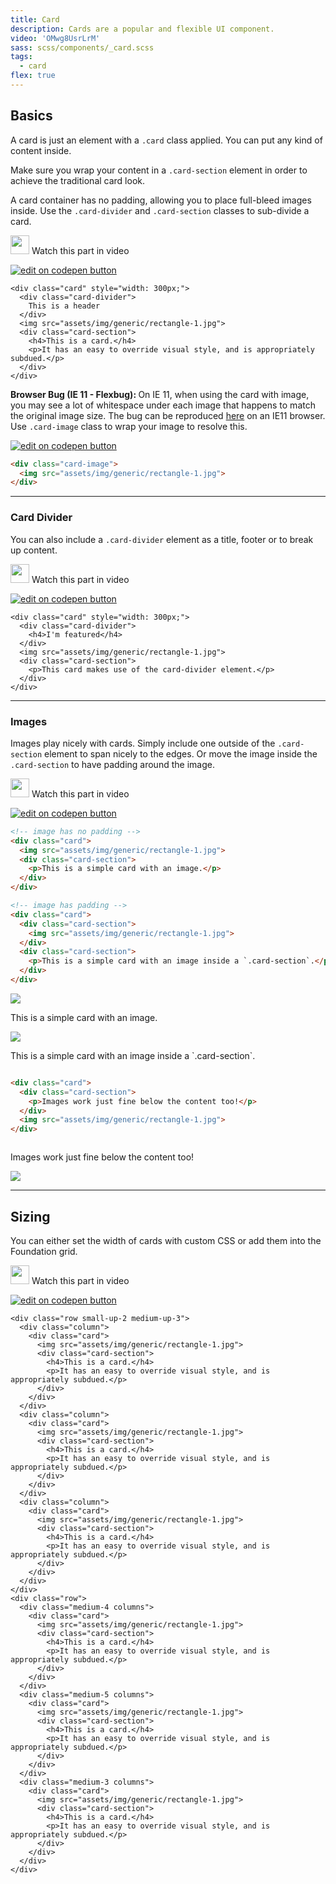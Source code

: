 ```yaml
---
title: Card
description: Cards are a popular and flexible UI component.
video: 'OMwg8UsrLrM'
sass: scss/components/_card.scss
tags:
  - card
flex: true
---
```


## Basics

A card is just an element with a `.card` class applied. You can put any kind of content inside.

Make sure you wrap your content in a `.card-section` element in order to achieve the traditional card look.

A card container has no padding, allowing you to place full-bleed images inside. Use the `.card-divider` and `.card-section` classes to sub-divide a card.

<p>
  <a class="" data-open-video="0:32"><img src="{{root}}assets/img/icons/watch-video-icon.svg" class="video-icon" height="30" width="30" alt=""> Watch this part in video</a>
</p>

<div class="docs-codepen-container">
  <a class="codepen-logo-link" href="https://codepen.io/ZURBFoundation/pen/oWMEpo?editors=1000" target="_blank"><img src="{{root}}assets/img/logos/edit-in-browser.svg" class="" height="" width="" alt="edit on codepen button"></a>
</div>

```html_example
<div class="card" style="width: 300px;">
  <div class="card-divider">
    This is a header
  </div>
  <img src="assets/img/generic/rectangle-1.jpg">
  <div class="card-section">
    <h4>This is a card.</h4>
    <p>It has an easy to override visual style, and is appropriately subdued.</p>
  </div>
</div>
```

<div class="alert callout">
  <p><strong>Browser Bug (IE 11 - Flexbug): </strong>On IE 11, when using the card with image, you may see a lot of whitespace under each image that happens to match the original image size. The bug can be reproduced <a href="https://codepen.io/IamManchanda/pen/MmNqEX?editors=1100">here</a> on an IE11 browser. Use <code>.card-image</code> class to wrap your image to resolve this.</p>
</div>

<div class="docs-codepen-container">
  <a class="codepen-logo-link" href="https://codepen.io/IamManchanda/pen/aWrWQq?editors=1100" target="_blank"><img src="{{root}}assets/img/logos/edit-in-browser.svg" class="" height="" width="" alt="edit on codepen button"></a>
</div>

```html
<div class="card-image">
  <img src="assets/img/generic/rectangle-1.jpg">
</div>
```

---

### Card Divider

You can also include a `.card-divider` element as a title, footer or to break up content.

<p>
  <a class="" data-open-video="1:30"><img src="{{root}}assets/img/icons/watch-video-icon.svg" class="video-icon" height="30" width="30" alt=""> Watch this part in video</a>
</p>

<div class="docs-codepen-container">
  <a class="codepen-logo-link" href="https://codepen.io/IamManchanda/pen/PmyPbL?editors=1000" target="_blank"><img src="{{root}}assets/img/logos/edit-in-browser.svg" class="" height="" width="" alt="edit on codepen button"></a>
</div>

```html_example
<div class="card" style="width: 300px;">
  <div class="card-divider">
    <h4>I'm featured</h4>
  </div>
  <img src="assets/img/generic/rectangle-1.jpg">
  <div class="card-section">
    <p>This card makes use of the card-divider element.</p>
  </div>
</div>
```

---

### Images

Images play nicely with cards. Simply include one outside of the `.card-section` element to span nicely to the edges. Or move the image inside the `.card-section` to have padding around the image.

<p>
  <a class="" data-open-video="2:12"><img src="{{root}}assets/img/icons/watch-video-icon.svg" class="video-icon" height="30" width="30" alt=""> Watch this part in video</a>
</p>

<div class="docs-codepen-container">
  <a class="codepen-logo-link" href="https://codepen.io/ZURBFoundation/pen/QvBQvR?editors=1000" target="_blank"><img src="{{root}}assets/img/logos/edit-in-browser.svg" class="" height="" width="" alt="edit on codepen button"></a>
</div>

```html
<!-- image has no padding -->
<div class="card">
  <img src="assets/img/generic/rectangle-1.jpg">
  <div class="card-section">
    <p>This is a simple card with an image.</p>
  </div>
</div>

<!-- image has padding -->
<div class="card">
  <div class="card-section">
    <img src="assets/img/generic/rectangle-1.jpg">
  </div>
  <div class="card-section">
    <p>This is a simple card with an image inside a `.card-section`.</p>
  </div>
</div>
```

<div class="row small-up-3">
  <div class="column">
    <div class="card">
      <img src="assets/img/generic/rectangle-1.jpg">
      <div class="card-section">
        <p>This is a simple card with an image.</p>
      </div>
    </div>
  </div>
  <div class="column">
    <div class="card">
      <div class="card-section">
        <img src="assets/img/generic/rectangle-1.jpg">
      </div>
      <div class="card-section">
        <p>This is a simple card with an image inside a `.card-section`.</p>
      </div>
    </div>
  </div>
</div>

```html
<div class="card">
  <div class="card-section">
    <p>Images work just fine below the content too!</p>
  </div>
  <img src="assets/img/generic/rectangle-1.jpg">
</div>
```

<div class="row small-up-3">
  <div class="column">
    <div class="card">
      <div class="card-section">
        <p>Images work just fine below the content too!</p>
      </div>
      <img src="assets/img/generic/rectangle-1.jpg">
    </div>
  </div>
</div>

---

## Sizing

You can either set the width of cards with custom CSS or add them into the Foundation grid.

<p>
  <a class="" data-open-video="0:34"><img src="{{root}}assets/img/icons/watch-video-icon.svg" class="video-icon" height="30" width="30" alt=""> Watch this part in video</a>
</p>

<div class="docs-codepen-container">
  <a class="codepen-logo-link" href="http://codepen.io/ZURBFoundation/pen/PmabmL?editors=1000" target="_blank"><img src="{{root}}assets/img/logos/edit-in-browser.svg" class="" height="" width="" alt="edit on codepen button"></a>
</div>

```html_example
<div class="row small-up-2 medium-up-3">
  <div class="column">
    <div class="card">
      <img src="assets/img/generic/rectangle-1.jpg">
      <div class="card-section">
        <h4>This is a card.</h4>
        <p>It has an easy to override visual style, and is appropriately subdued.</p>
      </div>
    </div>
  </div>
  <div class="column">
    <div class="card">
      <img src="assets/img/generic/rectangle-1.jpg">
      <div class="card-section">
        <h4>This is a card.</h4>
        <p>It has an easy to override visual style, and is appropriately subdued.</p>
      </div>
    </div>
  </div>
  <div class="column">
    <div class="card">
      <img src="assets/img/generic/rectangle-1.jpg">
      <div class="card-section">
        <h4>This is a card.</h4>
        <p>It has an easy to override visual style, and is appropriately subdued.</p>
      </div>
    </div>
  </div>
</div>
<div class="row">
  <div class="medium-4 columns">
    <div class="card">
      <img src="assets/img/generic/rectangle-1.jpg">
      <div class="card-section">
        <h4>This is a card.</h4>
        <p>It has an easy to override visual style, and is appropriately subdued.</p>
      </div>
    </div>
  </div>
  <div class="medium-5 columns">
    <div class="card">
      <img src="assets/img/generic/rectangle-1.jpg">
      <div class="card-section">
        <h4>This is a card.</h4>
        <p>It has an easy to override visual style, and is appropriately subdued.</p>
      </div>
    </div>
  </div>
  <div class="medium-3 columns">
    <div class="card">
      <img src="assets/img/generic/rectangle-1.jpg">
      <div class="card-section">
        <h4>This is a card.</h4>
        <p>It has an easy to override visual style, and is appropriately subdued.</p>
      </div>
    </div>
  </div>
</div>
```
